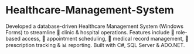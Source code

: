 # Healthcare-Management-System
Developed a database-driven Healthcare Management System (Windows Forms) to streamline 🏥 clinic &amp; hospital operations. Features include 🔐 role-based access, 📅 appointment scheduling, 📂 medical record management, 💊 prescription tracking &amp; 📊 reporting. Built with C#, SQL Server &amp; ADO.NET.
